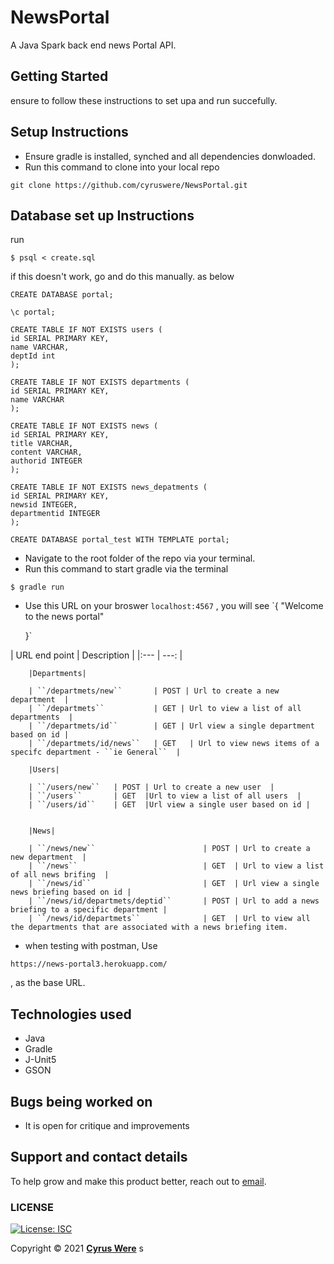 # NewsPortal

A Java Spark back end news Portal API.

## Getting Started

ensure to follow these instructions to set upa and run succefully. 

## Setup Instructions

* Ensure gradle is installed, synched and all dependencies donwloaded. 
* Run this command to clone into your local repo
```
git clone https://github.com/cyruswere/NewsPortal.git

```

## Database set up Instructions



run
 
 ```
 $ psql < create.sql
 ```

if this doesn't work, go and do this manually. as below

```
CREATE DATABASE portal;

```

```
\c portal;

```

```
CREATE TABLE IF NOT EXISTS users (
id SERIAL PRIMARY KEY,
name VARCHAR,
deptId int
);
```

```
CREATE TABLE IF NOT EXISTS departments (
id SERIAL PRIMARY KEY,
name VARCHAR
);
```

```
CREATE TABLE IF NOT EXISTS news (
id SERIAL PRIMARY KEY,
title VARCHAR,
content VARCHAR,
authorid INTEGER
);
```

```
CREATE TABLE IF NOT EXISTS news_depatments (
id SERIAL PRIMARY KEY,
newsid INTEGER,
departmentid INTEGER
);
```

```
CREATE DATABASE portal_test WITH TEMPLATE portal;
```



* Navigate to the root folder of the repo via your terminal. 
* Run this command to start gradle via the terminal 

```
$ gradle run

```

* Use this URL on your broswer `localhost:4567` , you will see 
`{ 
     "Welcome to the news portal"

     }`




 | URL end point | Description |
        |:---        |          ---: |

        |Departments|

        | ``/departmets/new``       | POST | Url to create a new department  |
        | ``/departmets``           | GET | Url to view a list of all departments  |
        | ``/departmets/id``        | GET | Url view a single department based on id |
        | ``/departmets/id/news``   | GET   | Url to view news items of a specifc department - ``ie General``  |
          
        |Users|

        | ``/users/new``   | POST | Url to create a new user  |
        | ``/users``       | GET  |Url to view a list of all users  |
        | ``/users/id``    | GET  |Url view a single user based on id |
          

        |News|

        | ``/news/new``                        | POST | Url to create a new department  |
        | ``/news``                            | GET  | Url to view a list of all news brifing  |
        | ``/news/id``                         | GET  | Url view a single news briefing based on id |
        | ``/news/id/departmets/deptid``       | POST | Url to add a news briefing to a specific department |
        | ``/news/id/departmets``              | GET  | Url to view all the departments that are associated with a news briefing item. 


* when testing with postman, Use  
  
```
https://news-portal3.herokuapp.com/

```

, as the base URL.  




## Technologies used
- Java
- Gradle
- J-Unit5
- GSON



## Bugs being worked on
- It is open for critique and improvements

## Support and contact details
To help grow and make this product better, reach out to [email](mailto:cyruswere01@gmail.com).
### LICENSE
[![License: ISC](https://img.shields.io/badge/License-ISC-yellow.svg)](/LICENSE)

Copyright &copy; 2021 **[Cyrus Were](https://github.com/cyruswere)**
s
